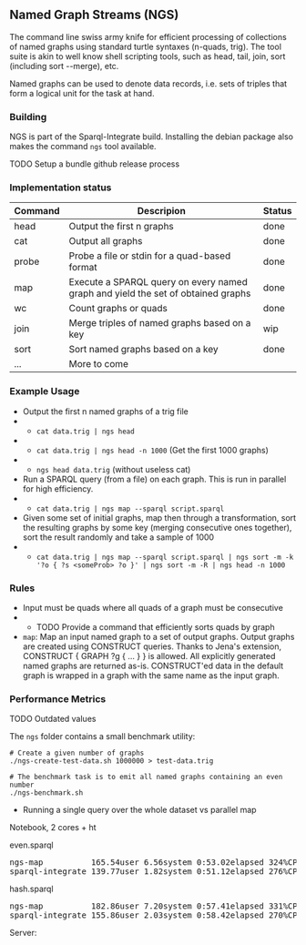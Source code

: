 ## Named Graph Streams (NGS)

The command line swiss army knife for efficient processing of collections of named graphs using standard turtle syntaxes (n-quads, trig).
The tool suite is akin to well know shell scripting tools, such as head, tail, join, sort (including sort --merge), etc.

Named graphs can be used to denote data records, i.e. sets of triples that form a logical unit for the task at hand.

### Building
NGS is part of the Sparql-Integrate build. Installing the debian package also makes the command `ngs` tool available.

TODO Setup a bundle github release process

### Implementation status

| Command | Descripion                                                                       | Status |
|---------|----------------------------------------------------------------------------------|--------|
| head    | Output the first n graphs                                                        | done   |
| cat     | Output all graphs                                                                | done   |
| probe   | Probe a file or stdin for a quad-based format                                    | done   |
| map     | Execute a SPARQL query on every named graph and yield the set of obtained graphs | done   |
| wc      | Count graphs or quads                                                            | done   |
| join    | Merge triples of named graphs based on a key                                     | wip    |
| sort    | Sort named graphs based on a key                                                 | done   |
| ...     | More to come                                                                     |        |



### Example Usage


* Output the first n named graphs of a trig file
* * `cat data.trig | ngs head`
* * `cat data.trig | ngs head -n 1000` (Get the first 1000 graphs)
* * `ngs head data.trig` (without useless cat)
* Run a SPARQL query (from a file) on each graph. This is run in parallel for high efficiency.
* * `cat data.trig | ngs map --sparql script.sparql`
* Given some set of initial graphs, map then through a transformation, sort the resulting graphs by some key (merging consecutive ones together), sort the result randomly and take a sample of 1000
* * `cat data.trig | ngs map --sparql script.sparql | ngs sort -m -k '?o { ?s <someProb> ?o }' | ngs sort -m -R | ngs head -n 1000`

### Rules

* Input must be quads where all quads of a graph must be consecutive
* * TODO Provide a command that efficiently sorts quads by graph
* `map`: Map an input named graph to a set of output graphs. Output graphs are created using CONSTRUCT queries. Thanks to Jena's extension, CONSTRUCT { GRAPH ?g { ... } } is allowed. All explicitly generated named graphs are returned as-is. CONSTRUCT'ed data in the default graph is wrapped in a graph with the same name as the input graph.

### Performance Metrics
TODO Outdated values

The `ngs` folder contains a small benchmark utility:

```
# Create a given number of graphs
./ngs-create-test-data.sh 1000000 > test-data.trig

# The benchmark task is to emit all named graphs containing an even number
./ngs-benchmark.sh
```


* Running a single query over the whole dataset vs parallel map

Notebook, 2 cores + ht

even.sparql
<pre>
ngs-map          165.54user 6.56system 0:53.02elapsed 324%CPU
sparql-integrate 139.77user 1.82system 0:51.12elapsed 276%CPU
</pre>


hash.sparql
<pre>
ngs-map          182.86user 7.20system 0:57.41elapsed 331%CPU
sparql-integrate 155.86user 2.03system 0:58.42elapsed 270%CPU
</pre>


Server:



